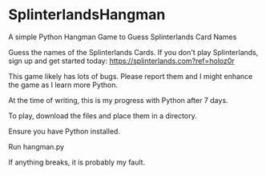# SplinterlandsHangman
A simple Python Hangman Game to Guess Splinterlands Card Names

Guess the names of the Splinterlands Cards. 
If you don't play Splinterlands, sign up and get started today:
https://splinterlands.com?ref=holoz0r

This game likely has lots of bugs. Please report them and I might enhance the game as I learn more Python. 

At the time of writing, this is my progress with Python after 7 days. 

To play, download the files and place them in a directory. 

Ensure you have Python installed. 

Run hangman.py 

If anything breaks, it is probably my fault. 
